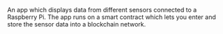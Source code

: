 An app which displays data from different sensors connected to a Raspberry Pi. The app runs on a smart contract which lets you enter and store the sensor data into a blockchain network. 

